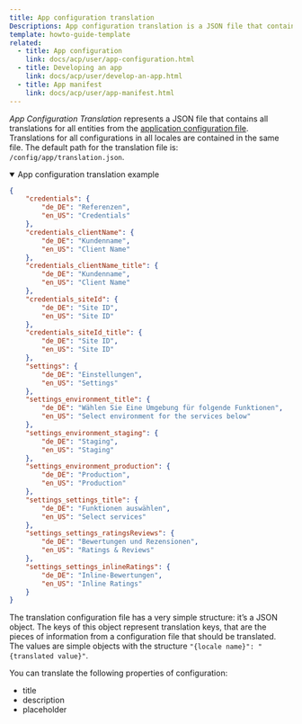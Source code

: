 ```yaml
---
title: App configuration translation
Descriptions: App configuration translation is a JSON file that contains all translations for all entities from the application configuration file.
template: howto-guide-template
related:
  - title: App configuration
    link: docs/acp/user/app-configuration.html
  - title: Developing an app
    link: docs/acp/user/develop-an-app.html
  - title: App manifest
    link: docs/acp/user/app-manifest.html
---
```


*App Configuration Translation* represents a JSON file that contains all translations for all entities from the [application configuration file](/docs/acp/user/app-configuration.html).
Translations for all configurations in all locales are contained in the same file. The default path for the translation file is: `/config/app/translation.json`.

<details open>
<summary>App configuration translation example</summary>

```json
{
    "credentials": {
        "de_DE": "Referenzen",
        "en_US": "Credentials"
    },
    "credentials_clientName": {
        "de_DE": "Kundenname",
        "en_US": "Client Name"
    },
    "credentials_clientName_title": {
        "de_DE": "Kundenname",
        "en_US": "Client Name"
    },
    "credentials_siteId": {
        "de_DE": "Site ID",
        "en_US": "Site ID"
    },
    "credentials_siteId_title": {
        "de_DE": "Site ID",
        "en_US": "Site ID"
    },
    "settings": {
        "de_DE": "Einstellungen",
        "en_US": "Settings"
    },
    "settings_environment_title": {
        "de_DE": "Wählen Sie Eine Umgebung für folgende Funktionen",
        "en_US": "Select environment for the services below"
    },
    "settings_environment_staging": {
        "de_DE": "Staging",
        "en_US": "Staging"
    },
    "settings_environment_production": {
        "de_DE": "Production",
        "en_US": "Production"
    },
    "settings_settings_title": {
        "de_DE": "Funktionen auswählen",
        "en_US": "Select services"
    },
    "settings_settings_ratingsReviews": {
        "de_DE": "Bewertungen und Rezensionen",
        "en_US": "Ratings & Reviews"
    },
    "settings_settings_inlineRatings": {
        "de_DE": "Inline-Bewertungen",
        "en_US": "Inline Ratings"
    }
}

```
</details>

The translation configuration file has a very simple structure: it’s a JSON object. The keys of this object represent translation keys, that are the pieces of information from a configuration file that should be translated. The values are simple objects with the structure `"{locale name}": "{translated value}"`.

You can translate the following properties of configuration:

- title
- description
- placeholder